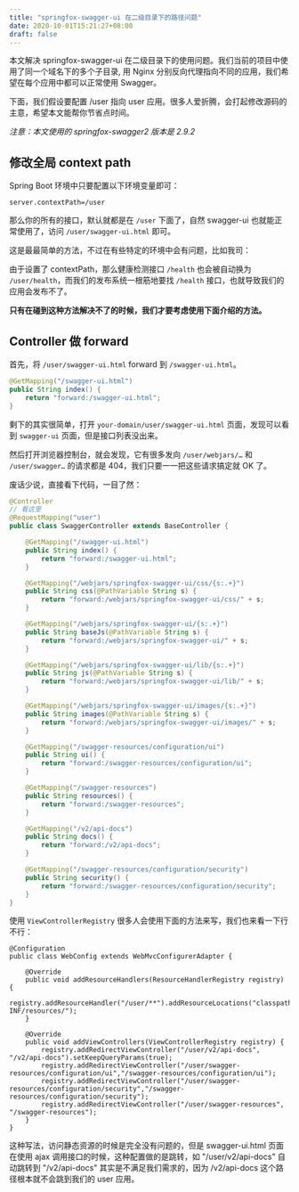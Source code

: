 ```yaml
---
title: "springfox-swagger-ui 在二级目录下的路径问题"
date: 2020-10-01T15:21:27+08:00
draft: false
---
```

本文解决 springfox-swagger-ui 在二级目录下的使用问题。<!--more-->我们当前的项目中使用了同一个域名下的多个子目录, 用 Nginx 分别反向代理指向不同的应用，我们希望在每个应用中都可以正常使用 Swagger。

下面，我们假设要配置 /user 指向 user 应用。很多人爱折腾，会打起修改源码的主意，希望本文能帮你节省点时间。

*注意：本文使用的 springfox-swagger2 版本是 2.9.2*

## 修改全局 context path
Spring Boot 环境中只要配置以下环境变量即可：
```
server.contextPath=/user
```
那么你的所有的接口，默认就都是在 `/user` 下面了，自然 swagger-ui 也就能正常使用了，访问 `/user/swagger-ui.html` 即可。

这是最最简单的方法，不过在有些特定的环境中会有问题，比如我司：

由于设置了 contextPath，那么健康检测接口 `/health` 也会被自动换为 `/user/health`，而我们的发布系统一根筋地要找 `/health` 接口，也就导致我们的应用会发布不了。

**只有在碰到这种方法解决不了的时候，我们才要考虑使用下面介绍的方法。**

## Controller 做 forward
首先，将 `/user/swagger-ui.html` forward 到 `/swagger-ui.html`。
```java
@GetMapping("/swagger-ui.html")
public String index() {
    return "forward:/swagger-ui.html";
}
```
剩下的其实很简单，打开 `your-domain/user/swagger-ui.html` 页面，发现可以看到 `swagger-ui` 页面，但是接口列表没出来。

然后打开浏览器控制台，就会发现，它有很多发向 `/user/webjars/…` 和 `/user/swagger…` 的请求都是 404，我们只要一一把这些请求搞定就 OK 了。

废话少说，直接看下代码，一目了然：
```java
@Controller
// 看这里
@RequestMapping("user")
public class SwaggerController extends BaseController {

    @GetMapping("/swagger-ui.html")
    public String index() {
        return "forward:/swagger-ui.html";
    }

    @GetMapping("/webjars/springfox-swagger-ui/css/{s:.+}")
    public String css(@PathVariable String s) {
        return "forward:/webjars/springfox-swagger-ui/css/" + s;
    }

    @GetMapping("/webjars/springfox-swagger-ui/{s:.+}")
    public String baseJs(@PathVariable String s) {
        return "forward:/webjars/springfox-swagger-ui/" + s;
    }

    @GetMapping("/webjars/springfox-swagger-ui/lib/{s:.+}")
    public String js(@PathVariable String s) {
        return "forward:/webjars/springfox-swagger-ui/lib/" + s;
    }

    @GetMapping("/webjars/springfox-swagger-ui/images/{s:.+}")
    public String images(@PathVariable String s) {
        return "forward:/webjars/springfox-swagger-ui/images/" + s;
    }

    @GetMapping("/swagger-resources/configuration/ui")
    public String ui() {
        return "forward:/swagger-resources/configuration/ui";
    }

    @GetMapping("/swagger-resources")
    public String resources() {
        return "forward:/swagger-resources";
    }

    @GetMapping("/v2/api-docs")
    public String docs() {
        return "forward:/v2/api-docs";
    }

    @GetMapping("/swagger-resources/configuration/security")
    public String security() {
        return "forward:/swagger-resources/configuration/security";
    }
}
```
使用 `ViewControllerRegistry`
很多人会使用下面的方法来写，我们也来看一下行不行：
```
@Configuration
public class WebConfig extends WebMvcConfigurerAdapter {

    @Override
    public void addResourceHandlers(ResourceHandlerRegistry registry) {
        registry.addResourceHandler("/user/**").addResourceLocations("classpath:/META-INF/resources/");
    }

    @Override
    public void addViewControllers(ViewControllerRegistry registry) {
        registry.addRedirectViewController("/user/v2/api-docs", "/v2/api-docs").setKeepQueryParams(true);
        registry.addRedirectViewController("/user/swagger-resources/configuration/ui","/swagger-resources/configuration/ui");
        registry.addRedirectViewController("/user/swagger-resources/configuration/security","/swagger-resources/configuration/security");
        registry.addRedirectViewController("/user/swagger-resources", "/swagger-resources");
    }
}
```
这种写法，访问静态资源的时候是完全没有问题的，但是 swagger-ui.html 页面在使用 ajax 调用接口的时候，这种配置做的是跳转，如 "/user/v2/api-docs" 自动跳转到 "/v2/api-docs" 其实是不满足我们需求的，因为 /v2/api-docs 这个路径根本就不会跳到我们的 user 应用。

